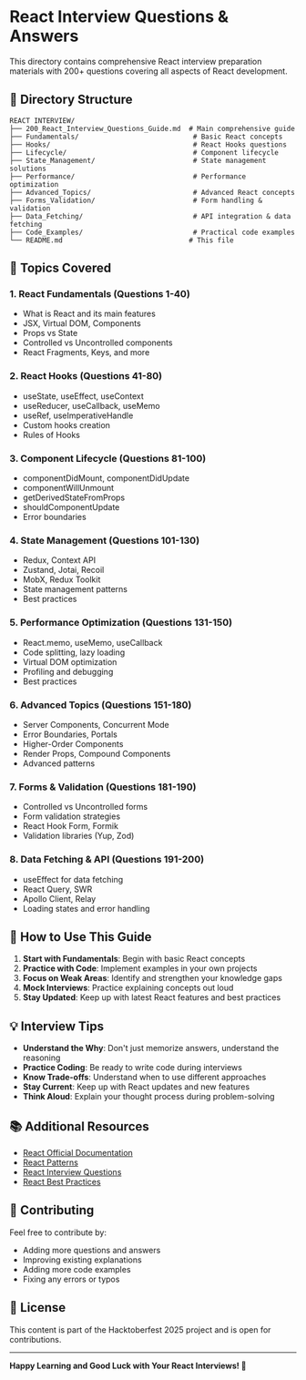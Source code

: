 # React Interview Questions & Answers

This directory contains comprehensive React interview preparation materials with 200+ questions covering all aspects of React development.

## 📁 Directory Structure

```
REACT INTERVIEW/
├── 200_React_Interview_Questions_Guide.md  # Main comprehensive guide
├── Fundamentals/                            # Basic React concepts
├── Hooks/                                   # React Hooks questions
├── Lifecycle/                               # Component lifecycle
├── State_Management/                        # State management solutions
├── Performance/                             # Performance optimization
├── Advanced_Topics/                         # Advanced React concepts
├── Forms_Validation/                        # Form handling & validation
├── Data_Fetching/                           # API integration & data fetching
├── Code_Examples/                           # Practical code examples
└── README.md                               # This file
```

## 🎯 Topics Covered

### 1. React Fundamentals (Questions 1-40)
- What is React and its main features
- JSX, Virtual DOM, Components
- Props vs State
- Controlled vs Uncontrolled components
- React Fragments, Keys, and more

### 2. React Hooks (Questions 41-80)
- useState, useEffect, useContext
- useReducer, useCallback, useMemo
- useRef, useImperativeHandle
- Custom hooks creation
- Rules of Hooks

### 3. Component Lifecycle (Questions 81-100)
- componentDidMount, componentDidUpdate
- componentWillUnmount
- getDerivedStateFromProps
- shouldComponentUpdate
- Error boundaries

### 4. State Management (Questions 101-130)
- Redux, Context API
- Zustand, Jotai, Recoil
- MobX, Redux Toolkit
- State management patterns
- Best practices

### 5. Performance Optimization (Questions 131-150)
- React.memo, useMemo, useCallback
- Code splitting, lazy loading
- Virtual DOM optimization
- Profiling and debugging
- Best practices

### 6. Advanced Topics (Questions 151-180)
- Server Components, Concurrent Mode
- Error Boundaries, Portals
- Higher-Order Components
- Render Props, Compound Components
- Advanced patterns

### 7. Forms & Validation (Questions 181-190)
- Controlled vs Uncontrolled forms
- Form validation strategies
- React Hook Form, Formik
- Validation libraries (Yup, Zod)

### 8. Data Fetching & API (Questions 191-200)
- useEffect for data fetching
- React Query, SWR
- Apollo Client, Relay
- Loading states and error handling

## 🚀 How to Use This Guide

1. **Start with Fundamentals**: Begin with basic React concepts
2. **Practice with Code**: Implement examples in your own projects
3. **Focus on Weak Areas**: Identify and strengthen your knowledge gaps
4. **Mock Interviews**: Practice explaining concepts out loud
5. **Stay Updated**: Keep up with latest React features and best practices

## 💡 Interview Tips

- **Understand the Why**: Don't just memorize answers, understand the reasoning
- **Practice Coding**: Be ready to write code during interviews
- **Know Trade-offs**: Understand when to use different approaches
- **Stay Current**: Keep up with React updates and new features
- **Think Aloud**: Explain your thought process during problem-solving

## 📚 Additional Resources

- [React Official Documentation](https://react.dev/)
- [React Patterns](https://reactpatterns.com/)
- [React Interview Questions](https://github.com/sudheerj/reactjs-interview-questions)
- [React Best Practices](https://react.dev/learn)

## 🤝 Contributing

Feel free to contribute by:
- Adding more questions and answers
- Improving existing explanations
- Adding more code examples
- Fixing any errors or typos

## 📝 License

This content is part of the Hacktoberfest 2025 project and is open for contributions.

---

**Happy Learning and Good Luck with Your React Interviews! 🎉**
